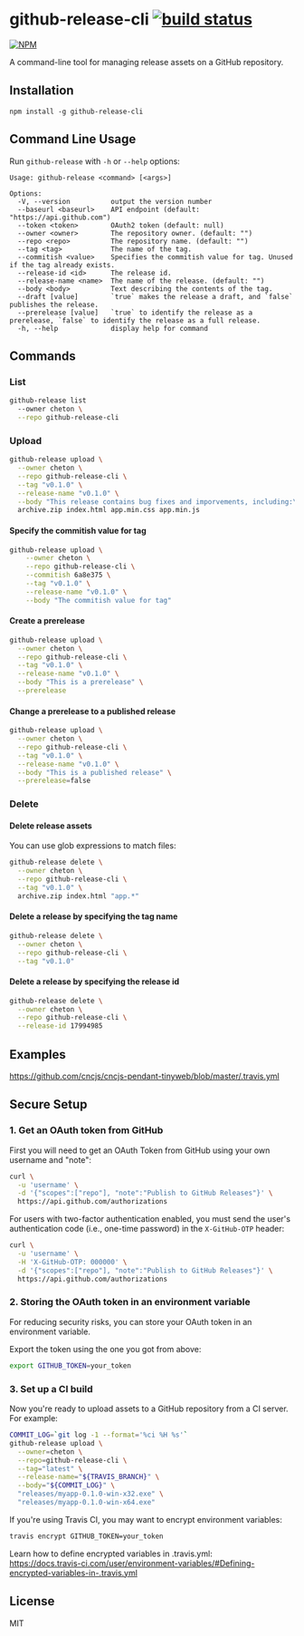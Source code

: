 # github-release-cli [![build status](https://travis-ci.org/cheton/github-release-cli.svg?branch=master)](https://travis-ci.org/cheton/github-release-cli)

[![NPM](https://nodei.co/npm/github-release-cli.png?downloads=true&stars=true)](https://www.npmjs.com/package/github-release-cli)

A command-line tool for managing release assets on a GitHub repository.

## Installation

```
npm install -g github-release-cli
```

## Command Line Usage

Run `github-release` with `-h` or `--help` options:

```
Usage: github-release <command> [<args>]

Options:
  -V, --version          output the version number
  --baseurl <baseurl>    API endpoint (default: "https://api.github.com")
  --token <token>        OAuth2 token (default: null)
  --owner <owner>        The repository owner. (default: "")
  --repo <repo>          The repository name. (default: "")
  --tag <tag>            The name of the tag.
  --commitish <value>    Specifies the commitish value for tag. Unused if the tag already exists.
  --release-id <id>      The release id.
  --release-name <name>  The name of the release. (default: "")
  --body <body>          Text describing the contents of the tag.
  --draft [value]        `true` makes the release a draft, and `false` publishes the release.
  --prerelease [value]   `true` to identify the release as a prerelease, `false` to identify the release as a full release.
  -h, --help             display help for command
```

## Commands

### List

```sh
github-release list
  --owner cheton \
  --repo github-release-cli
```

### Upload

```sh
github-release upload \
  --owner cheton \
  --repo github-release-cli \
  --tag "v0.1.0" \
  --release-name "v0.1.0" \
  --body "This release contains bug fixes and imporvements, including:\n..." \
  archive.zip index.html app.min.css app.min.js
```

#### Specify the commitish value for tag

```sh
github-release upload \
    --owner cheton \
    --repo github-release-cli \
    --commitish 6a8e375 \
    --tag "v0.1.0" \
    --release-name "v0.1.0" \
    --body "The commitish value for tag"
```

#### Create a prerelease

```sh
github-release upload \
  --owner cheton \
  --repo github-release-cli \
  --tag "v0.1.0" \
  --release-name "v0.1.0" \
  --body "This is a prerelease" \
  --prerelease
```

#### Change a prerelease to a published release

```sh
github-release upload \
  --owner cheton \
  --repo github-release-cli \
  --tag "v0.1.0" \
  --release-name "v0.1.0" \
  --body "This is a published release" \
  --prerelease=false
```

### Delete

#### Delete release assets

You can use glob expressions to match files:
```sh
github-release delete \
  --owner cheton \
  --repo github-release-cli \
  --tag "v0.1.0" \
  archive.zip index.html "app.*"
```

#### Delete a release by specifying the tag name

```sh
github-release delete \
  --owner cheton \
  --repo github-release-cli \
  --tag "v0.1.0"
```

#### Delete a release by specifying the release id

```sh
github-release delete \
  --owner cheton \
  --repo github-release-cli \
  --release-id 17994985
```

## Examples

https://github.com/cncjs/cncjs-pendant-tinyweb/blob/master/.travis.yml

## Secure Setup

### 1. Get an OAuth token from GitHub

First you will need to get an OAuth Token from GitHub using your own username and "note":

```sh
curl \
  -u 'username' \
  -d '{"scopes":["repo"], "note":"Publish to GitHub Releases"}' \
  https://api.github.com/authorizations
```

For users with two-factor authentication enabled, you must send the user's authentication code (i.e., one-time password) in the `X-GitHub-OTP` header:

```sh
curl \
  -u 'username' \
  -H 'X-GitHub-OTP: 000000' \
  -d '{"scopes":["repo"], "note":"Publish to GitHub Releases"}' \
  https://api.github.com/authorizations
```

### 2. Storing the OAuth token in an environment variable

For reducing security risks, you can store your OAuth token in an environment variable.

Export the token using the one you got from above:

```sh
export GITHUB_TOKEN=your_token
```

### 3. Set up a CI build

Now you're ready to upload assets to a GitHub repository from a CI server. For example:

```sh
COMMIT_LOG=`git log -1 --format='%ci %H %s'`
github-release upload \
  --owner=cheton \
  --repo=github-release-cli \
  --tag="latest" \
  --release-name="${TRAVIS_BRANCH}" \
  --body="${COMMIT_LOG}" \
  "releases/myapp-0.1.0-win-x32.exe" \
  "releases/myapp-0.1.0-win-x64.exe"
```

If you're using Travis CI, you may want to encrypt environment variables:

```sh
travis encrypt GITHUB_TOKEN=your_token
```

Learn how to define encrypted variables in .travis.yml:<br>
https://docs.travis-ci.com/user/environment-variables/#Defining-encrypted-variables-in-.travis.yml

## License

MIT
